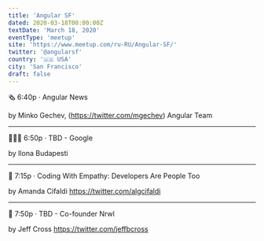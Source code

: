 ```yaml
---
title: 'Angular SF'
dated: 2020-03-18T00:00:00Z
textDate: 'March 18, 2020'
eventType: 'meetup'
site: 'https://www.meetup.com/ru-RU/Angular-SF/'
twitter: '@angularsf'
country: '🇺🇸 USA'
city: 'San Francisco'
draft: false
---
```


🗞 6:40p · Angular News

by Minko Gechev, (https://twitter.com/mgechev) Angular Team

-----

🚴🏻‍♀️ 6:50p · TBD - Google

by Ilona Budapesti

-----

👀 7:15p · Coding With Empathy: Developers Are People Too

by Amanda Cifaldi https://twitter.com/algcifaldi

-----

🍃 7:50p · TBD - Co-founder Nrwl

by Jeff Cross https://twitter.com/jeffbcross